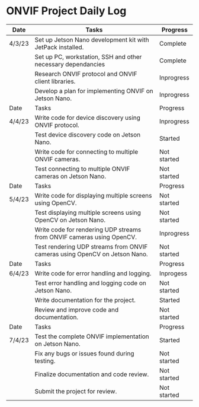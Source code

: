 # ONVIF Project Daily Log

| Date    | Tasks                                                                                         | Progress |
|---------|-----------------------------------------------------------------------------------------------|----------|
| 4/3/23  | Set up Jetson Nano development kit with JetPack installed.                                    | Complete |
|         | Set up PC, workstation, SSH and other necessary dependancies                                  | Complete |
|         | Research ONVIF protocol and ONVIF client libraries.                                           |Inprogress|
|         | Develop a plan for implementing ONVIF on Jetson Nano.                                         |Inprogress|
| Date    | Tasks                                                                                         | Progress |
| 4/4/23  | Write code for device discovery using ONVIF protocol.                                         |Inprogress|
|         | Test device discovery code on Jetson Nano.                                                    | Started |
|         | Write code for connecting to multiple ONVIF cameras.                                          | Not started |
|         | Test connecting to multiple ONVIF cameras on Jetson Nano.                                     | Not started |
| Date    | Tasks                                                                                         | Progress |
| 5/4/23  | Write code for displaying multiple screens using OpenCV.                                      | Not started |
|         | Test displaying multiple screens using OpenCV on Jetson Nano.                                 | Not started |
|         | Write code for rendering UDP streams from ONVIF cameras using OpenCV.                         | Inprogress|
|         | Test rendering UDP streams from ONVIF cameras using OpenCV on Jetson Nano.                    | Not started |
| Date    | Tasks                                                                                         | Progress |
| 6/4/23  | Write code for error handling and logging.                                                    |Inprogess|
|         | Test error handling and logging code on Jetson Nano.                                          | Not started |
|         | Write documentation for the project.                                                          | Started |
|         | Review and improve code and documentation.                                                    | Not started |
| Date    | Tasks                                                                                         | Progress |
| 7/4/23  | Test the complete ONVIF implementation on Jetson Nano.                                        | Started |
|         | Fix any bugs or issues found during testing.                                                  | Not started |
|         | Finalize documentation and code review.                                                       | Not started |
|         | Submit the project for review.                                                                | Not started |